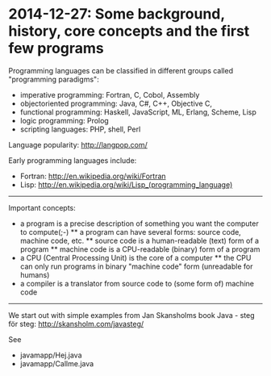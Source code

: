 # 2014-12-27: Some background, history, core concepts and the first few programs

Programming languages can be classified in different groups called "programming paradigms":
* imperative programming: Fortran, C, Cobol, Assembly
* objectoriented programming: Java, C#, C++, Objective C, 
* functional programming: Haskell, JavaScript, ML, Erlang, Scheme, Lisp
* logic programming: Prolog
* scripting languages: PHP, shell, Perl

Language popularity: http://langpop.com/

Early programming languages include:
* Fortran: http://en.wikipedia.org/wiki/Fortran
* Lisp: http://en.wikipedia.org/wiki/Lisp_(programming_language)

----------------

Important concepts:
* a program is a precise description of something you want the computer to compute(;-)
** a program can have several forms: source code, machine code, etc.
** source code is a human-readable (text) form of a program
** machine code is a CPU-readable (binary) form of a program
* a CPU (Central Processing Unit) is the core of a computer
** the CPU can only run programs in binary "machine code" form (unreadable for humans)
* a compiler is a translator from source code to (some form of) machine code

----------------

We start out with simple examples from Jan Skansholms book Java - steg för steg: http://skansholm.com/javasteg/

See 
* javamapp/Hej.java 
* javamapp/Callme.java

